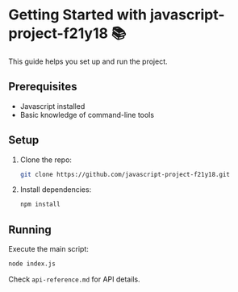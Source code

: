 # Getting Started with javascript-project-f21y18 📚

This guide helps you set up and run the project.

## Prerequisites
- Javascript installed
- Basic knowledge of command-line tools

## Setup
1. Clone the repo:
   ```bash
   git clone https://github.com/javascript-project-f21y18.git
   ```
2. Install dependencies:
   ```bash
   npm install
   ```

## Running
Execute the main script:
```bash
node index.js
```

Check `api-reference.md` for API details.
